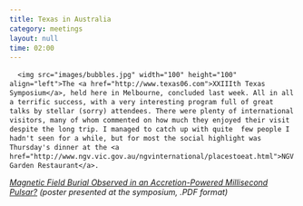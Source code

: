 ```yaml
---
title: Texas in Australia
category: meetings
layout: null
time: 02:00
---
```

<!-- converted from blosxom format post by dkg 22.1.2022 -->
<!-- created by convert.pl on Mon Jan 30 23:38:24 EST 2012 -->
<!-- converted from ../2006/12/texas-in-australia.html -->
<!-- Post timestamp Monday, December 18, 2006 12:00 PM -->
<!-- touch -t 200612181200 -->
<!-- Labels: 2006, meetings -->
      <img src="images/bubbles.jpg" width="100" height="100" align="left">The <a href="http://www.texas06.com">XXIIIth Texas Symposium</a>, held here in Melbourne, concluded last week. All in all a terrific success, with a very interesting program full of great talks by stellar (sorry) attendees. There were plenty of international visitors, many of whom commented on how much they enjoyed their visit despite the long trip. I managed to catch up with quite  few people I hadn't seen for a while, but for most the social highlight was Thursday's dinner at the <a href="http://www.ngv.vic.gov.au/ngvinternational/placestoeat.html">NGV's Garden Restaurant</a>.
<p>
<em><a href="docs/Dunc Poster.pdf">Magnetic Field Burial Observed in an Accretion-Powered Millisecond Pulsar?</a> (poster presented at the symposium, .PDF format)</em>
